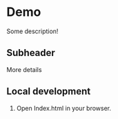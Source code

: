 # Demo

Some description!

## Subheader

More details

## Local development
1. Open Index.html in your browser.